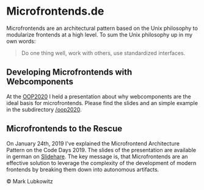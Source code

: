 # Microfrontends.de

Microfrontends are an architectural pattern based on the Unix philosophy to modularize frontends at a high level. To sum the Unix philosophy up in my own words:

> Do one thing well, work with others, use standardized interfaces.

## Developing Microfrontends with Webcomponents

At the [OOP2020](https://www.oop-konferenz.de/oop2020.html) I held a presentation about why webcomponents are the ideal basis for microfrontends. Please find the slides and an simple example in the subdirectory [/oop2020](/oop2020).

## Microfrontends to the Rescue

On January 24th, 2019 I've explained the Microfrontend Architecture Pattern on the Code Days 2019. The slides of the presentation are available in german on [Slidehare](https://www.slideshare.net/MarkLubkowitz/microfrontends-zur-rettung-frontends-auf-anwendungsebene-modularisieren). The key message is, that Microfrontends are an effective solution to leverage the complexity of the development of modern frontends by breaking them down into autonomous artifacts.

&copy; Mark Lubkowitz
